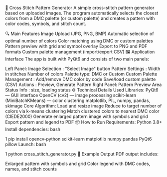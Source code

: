 🧵 Cross Stitch Pattern Generator
A simple cross-stitch pattern generator based on uploaded images. The program automatically selects the closest colors from a DMC palette (or custom palette) and creates a pattern with color codes, symbols, and stitch count.

🔍 Main Features
Image Upload (JPG, PNG, BMP)
Automatic selection of optimal number of colors
Color matching using DMC or custom palettes
Pattern preview with grid and symbol overlay
Export to PNG and PDF formats
Custom palette management (import/export CSV)
🖼 Application Interface
The app is built with PyQt6 and consists of two main panels:

Left Panel:
Image Selection : "Select Image" button
Pattern Settings :
Width in stitches
Number of colors
Palette type: DMC or Custom
Custom Palette Management :
Add/remove DMC color by code
Save/load custom palette (CSV)
Actions : Preview, Generate Pattern
Right Panel:
Pattern Preview Area
Status Info : size, loading status
⚙️ Technical Details
Used Libraries:
PyQt6 — GUI interface
OpenCV (cv2) — image processing
scikit-learn (MiniBatchKMeans) — color clustering
matplotlib, PIL, numpy, pandas, skimage
Core Algorithm:
Load and resize image
Reduce to target number of colors via k-means clustering
Match clustered colors to nearest DMC color (CIEDE2000)
Generate enlarged pattern image with symbols and grid
Export pattern and legend to PDF
📦 How to Run
Requirements:
Python 3.8+
Install dependencies:
bash


1
pip install opencv-python scikit-learn matplotlib numpy pandas PyQt6 pillow
Launch:
bash


1
python cross_stitch_generator.py
📄 Example Output
PDF output includes:

Enlarged pattern with symbols and grid
Color legend with DMC codes, names, and stitch counts
